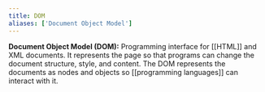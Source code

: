 ```yaml
---
title: DOM
aliases: ['Document Object Model']
---
```


**Document Object Model (DOM):** Programming interface for [[HTML]] and XML documents. It represents the page so that programs can change the document structure, style, and content. The DOM represents the documents as nodes and objects so [[programming languages]] can interact with it.

